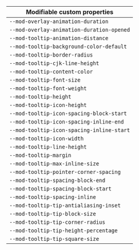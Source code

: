 | Modifiable custom properties              |
| ----------------------------------------- |
| `--mod-overlay-animation-duration`        |
| `--mod-overlay-animation-duration-opened` |
| `--mod-tooltip-animation-distance`        |
| `--mod-tooltip-background-color-default`  |
| `--mod-tooltip-border-radius`             |
| `--mod-tooltip-cjk-line-height`           |
| `--mod-tooltip-content-color`             |
| `--mod-tooltip-font-size`                 |
| `--mod-tooltip-font-weight`               |
| `--mod-tooltip-height`                    |
| `--mod-tooltip-icon-height`               |
| `--mod-tooltip-icon-spacing-block-start`  |
| `--mod-tooltip-icon-spacing-inline-end`   |
| `--mod-tooltip-icon-spacing-inline-start` |
| `--mod-tooltip-icon-width`                |
| `--mod-tooltip-line-height`               |
| `--mod-tooltip-margin`                    |
| `--mod-tooltip-max-inline-size`           |
| `--mod-tooltip-pointer-corner-spacing`    |
| `--mod-tooltip-spacing-block-end`         |
| `--mod-tooltip-spacing-block-start`       |
| `--mod-tooltip-spacing-inline`            |
| `--mod-tooltip-tip-antialiasing-inset`    |
| `--mod-tooltip-tip-block-size`            |
| `--mod-tooltip-tip-corner-radius`         |
| `--mod-tooltip-tip-height-percentage`     |
| `--mod-tooltip-tip-square-size`           |
